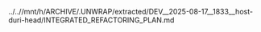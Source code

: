 ../..//mnt/h/ARCHIVE/.UNWRAP/extracted/DEV__2025-08-17__1833__host-duri-head/INTEGRATED_REFACTORING_PLAN.md